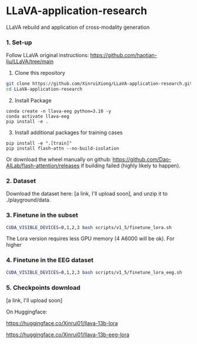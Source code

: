 # LLaVA-application-research
LLaVA rebuild and application of cross-modality generation

### 1. Set-up
Follow LLaVA original instructions: https://github.com/haotian-liu/LLaVA/tree/main

1. Clone this repository
```bash
git clone https://github.com/XinruiXiong/LLaVA-application-research.git
cd LLaVA-application-research
```
2. Install Package
```Shell
conda create -n llava-eeg python=3.10 -y
conda activate llava-eeg
pip install -e .
```

3. Install additional packages for training cases
```
pip install -e ".[train]"
pip install flash-attn --no-build-isolation
```
Or download the wheel manually on github: https://github.com/Dao-AILab/flash-attention/releases if building failed (highly likely to happen).

### 2. Dataset
Download the dataset here: [a link, I'll upload soon], and unzip it to ./playground/data.


### 3. Finetune in the subset
```bash
CUDA_VISIBLE_DEVICES=0,1,2,3 bash scripts/v1_5/finetune_lora.sh 
```
The Lora version requires less GPU memory (4 A6000 will be ok). For higher 


### 4. Finetune in the EEG dataset
```bash
CUDA_VISIBLE_DEVICES=0,1,2,3 bash scripts/v1_5/finetune_lora_eeg.sh 
```

### 5. Checkpoints download
[a link, I'll upload soon]

On Huggingface:

https://huggingface.co/Xinrui01/llava-13b-lora 

https://huggingface.co/Xinrui01/llava-13b-eeg-lora



